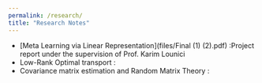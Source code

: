 ```yaml
---
permalink: /research/
title: "Research Notes"
---
```


- [Meta Learning via Linear Representation](files/Final (1) (2).pdf) :Project report under the supervision of Prof. Karim Lounici
- Low-Rank Optimal transport : 
- Covariance matrix estimation and Random Matrix Theory : 




